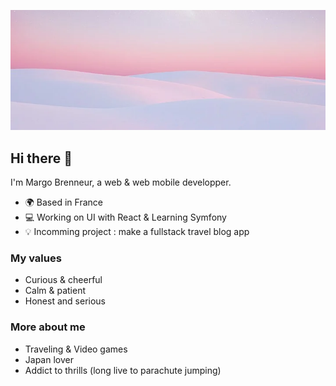![Cover](https://github.com/Margo-Git/Margo-git/blob/dfdb6c79fff076b55d59b207dd486872cef64497/img/dune_01.png)
## Hi there 👋 

I'm Margo Brenneur, a web & web mobile developper.

- 🌍 Based in France
- 💻 Working on UI with React & Learning Symfony
- 💡 Incomming project : make a fullstack travel blog app

### My values

- Curious & cheerful
- Calm & patient
- Honest and serious

### More about me 

- Traveling & Video games
- Japan lover
- Addict to thrills (long live to parachute jumping)




